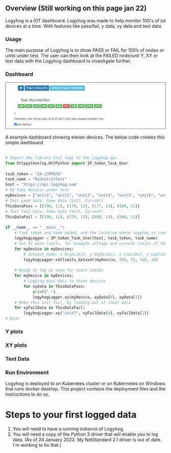 ## Overview (Still working on this page jan 22)

Logyhog is a IOT dashboard. Logyhog was made to help monitor 100's of iot devices at a time. With features like pass/fail, y data, xy data and text data.

### Usage

The main purpose of Logyhog is to show PASS or FAIL for 100’s of nodes or units under test.
The user can then look at the FAILED node/unit Y, XY or text data with the Logyhog dashboard to investigate further.

### Dashboard

![Example Dashboard](images/sets_one_fail.png)

A example dashboard showing eleven devices. The below code creates this simple dashboard.

```python

# Import the library that logs to the logyhog api
from httppythonlog.HttPython import IP_token_Task_User

task_token = "24-JJPFQ7Q"
task_name = "MyUnitsInTest"
host = "https://api.logyhog.com"
# My fake devices under test
myDevices = ["unit1", "unit2", "unit3", "unit4", "unit5", "unit6", "unit7", "unit8", "unit9", "unit10", "unit11"]
# Test good data. Some data (Volt, Current)
ThisDataPass = [(190, 11), (170, 12), (177, 13), (188, 11)]
# Test fail data. Some data (Volt, Current)
ThisDataFail = [(190, 11), (170, 12), (400, 13), (300, 11)]

if __name__ == "__main__":
    # Task token and name added, and the location where logyhog is running, could be localhost
    logyhogLogger = IP_token_Task_User(host, task_token, task_name)
    # Set XY data limits, for example voltage and current limits of the data
    for myDevice in myDevices:
        # dataset_name, x HighLimit, y HighLimit, x LowLimit, y Lowlimit
        logyhogLogger.setlimits_dataset(myDevice, 200, 15, 150, 10)

    # Ready to log xy data for limit checks
    for myDevice in myDevices:
        # Logging pass data to these devices
        for xyData in ThisDataPass:
            print(".")
            logyhogLogger.xy(myDevice, xyData[0], xyData[1])
    # Make this unit fail, by loading out of limit data
    for xyFailData in ThisDataFail:
        logyhogLogger.xy("unit7", xyFailData[0], xyFailData[1])
# Done
```

### Y plots

### XY plots

### Text Data

### Run Environment

Logyhog is deployed to an Kubenetes cluster or on Kubernetes on Windows that runs docker desktop. This project contains the deployment files and the instructions to do so.

# Steps to your first logged data

1. You will need to have a running instance of Logyhog.
2. You will need a copy of the Python 3 driver that will enable you to log data.
(As of 24 January 2022. My NetStandard 2.1 driver is out of date. I'm working to fix that.)
